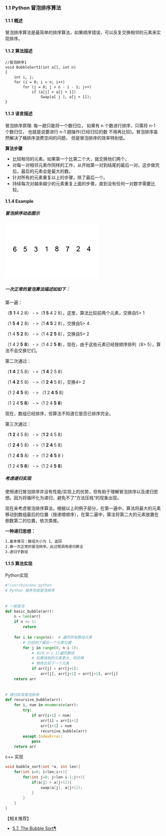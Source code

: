### 1.1 Python 冒泡排序算法
#### 1.1.1 概述

冒泡排序算法是最简单的排序算法，如果顺序错误，可以反复交换相邻的元素来实现排序。
#### 1.1.2 算法描述
```text
//冒泡排序1
void BubbleSort1(int a[], int n)
{
    int i, j;
    for (i = 0; i < n; i++)
        for (j = 0; j < n - i - 1; j++)
            if (a[j] > a[j + 1])
                Swap(a[ j ], a[j + 1]);
}
```
#### 1.1.3 语言描述
冒泡排序原理: 每一趟只能将一个数归位， 如果有 n 个数进行排序，只需将 n-1 个数归位， 也就是说要进行 n-1 趟操作(已经归位的数
不用再比较)。冒泡排序虽然解决了桶排序浪费空间的问题， 但是冒泡排序的效率特别低。

**算法步骤**

+ 比较相邻的元素。如果第一个比第二个大，就交换他们两个。
+ 对每一对相邻元素作同样的工作，从开始第一对到结尾的最后一对。这步做完后，最后的元素会是最大的数。
+ 针对所有的元素重复以上的步骤，除了最后一个。
+ 持续每次对越来越少的元素重复上面的步骤，直到没有任何一对数字需要比较。

#### 1.1.4 Example

##### 冒泡排序动态图示

![bubble_sort](../images/Bubble-sort-example-300px.gif)

##### 一次正常的冒泡算法描述如如下：

第一遍：

（**5** **1** 4 2 8） - >（**1** **5** 4 2 8），这里，算法比较前两个元素，交换自5> 1

（1 **5** **4** 2 8） - >（1 **4** **5** 2 8），交换自5> 4 

（1 4 **5** **2** 8） - >（1 4 **2** **5** 8），交换自5> 2 

（1 4 2 **5** **8**） - >（1 4 2 **5** **8**），现在，由于这些元素已经按顺序排列（8> 5），算法不会交换它们。

第二次通过：

（**1** **4** 2 5 8） - >（**1** **4** 2 5 8）

（1 **4** **2** 5 8） - >（1 **2** **4** 5 8），交换4> 2 

（1 2 **4** **5** 8） - > （1 2 **4** **5** 8）

（1 2 4 **5** **8**） - >（1 2 4 **5** **8**）

现在，数组已经排序，但算法不知道它是否已排序完全。

第三次通过：

（**1** **2** 4 5 8） - >（**1** **2** 4 5 8）

（1 **2** **4** 5 8） - >（1 **2** **4** 5 8）

（1 2 **4** **5** 8） - >（1 2 **4** **5** 8 ）

（1 2 4 **5** **8**） - >（1 2 4 **5** **8**）


##### 考虑递归实现
使用递归冒泡排序并没有性能/实现上的优势，但有助于理解冒泡排序以及递归思想。因为将循环化为递归，避免不了“方法压栈”的现象出现。

现在来考虑冒泡排序算法，根据以上的例子部分，在第一遍中，算法将最大的元素移动到数组最后的位置（按递增顺序），在第二遍中，算法将第二大的元素放置在倒数第二的位置，依次类推。

**一种递归思想：**

    1.基本情况：数组大小为 1，返回
    2.做一次正常的冒泡排序。此过程调用递归算法
    3.递归子数组


#### 1.1.5 算法实现

Python实现

```python
#!/usr/bin/env python
# Python 程序完成冒泡排序


# 一般冒泡
def basic_bubble(arr):
    n = len(arr)
    if n <= 1:
        return

    for i in range(n):  # 遍历所有数组元素
        # 已经到了最后一个元素位置
        for j in range(0, n-i-1):
            # 从[0,n-i-1]遍历数组
            # 如果找到的元素更大，则交换
            # 继续比较下一个元素
            if arr[j] > arr[j+1]:
                arr[j], arr[j+1] = arr[j+1], arr[j]
    return arr


# 递归实现冒泡排序
def recursive_bubble(arr):
    for i, num in enumerate(arr):
        try:
            if arr[i+1] < num:
                arr[i] = arr[i+1]
                arr[i+1] = num
                recursive_bubble(arr)
        except IndexError:
            pass
    return arr

```

c++ 实现

```c++
void bubble_sort(int *a, int len){
	for(int i=0; i<len;i++){
	    for(int j=0; j<len-i-1;j++){
		    if(a[j] > a[j+1]){
			    swap(a[j], a[j+1]);
			}
		}
	}
}
```

【相关推荐】
+ [5.7. The Bubble Sort¶](http://interactivepython.org/runestone/static/pythonds/SortSearch/TheBubbleSort.html)